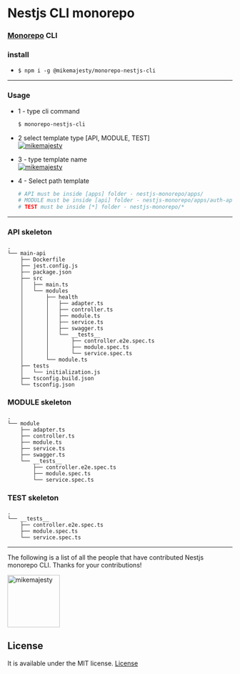 # Nestjs CLI monorepo

### [Monorepo](https://github.com/mikemajesty/nestjs-monorepo) CLI

### install
  - 
    ```
    $ npm i -g @mikemajesty/monorepo-nestjs-cli
    ```
  ---
### Usage
  - 1 - type cli command
    ```bash
    $ monorepo-nestjs-cli
    ```
  - 2 select template type [API, MODULE, TEST]
  <br>[<img alt="mikemajesty" src="https://raw.githubusercontent.com/mikemajesty/monorepo-nestjs-cli/master/img/select-template.png">](https://github.com/mikemajesty)

  
  
  
  - 3 - type template name
        <br>[<img alt="mikemajesty" src="https://raw.githubusercontent.com/mikemajesty/monorepo-nestjs-cli/master/img/template-name.png">](https://github.com/mikemajesty)
 
 
 
 - 4 - Select path template
    ```bash
    # API must be inside [apps] folder - nestjs-monorepo/apps/
    # MODULE must be inside [api] folder - nestjs-monorepo/apps/auth-api/src/modules/
    # TEST must be inside [*] folder - nestjs-monorepo/*
    ```
  
---
### API skeleton
```
.
└── main-api
    ├── Dockerfile
    ├── jest.config.js
    ├── package.json
    ├── src
    │   ├── main.ts
    │   └── modules
    │       ├── health
    │       │   ├── adapter.ts
    │       │   ├── controller.ts
    │       │   ├── module.ts
    │       │   ├── service.ts
    │       │   ├── swagger.ts
    │       │   └── __tests__
    │       │       ├── controller.e2e.spec.ts
    │       │       ├── module.spec.ts
    │       │       └── service.spec.ts
    │       └── module.ts
    ├── tests
    │   └── initialization.js
    ├── tsconfig.build.json
    └── tsconfig.json
```

### MODULE skeleton
```
.
└── module
    ├── adapter.ts
    ├── controller.ts
    ├── module.ts
    ├── service.ts
    ├── swagger.ts
    └── __tests__
        ├── controller.e2e.spec.ts
        ├── module.spec.ts
        └── service.spec.ts
```
### TEST skeleton
```
.
└── __tests__
    ├── controller.e2e.spec.ts
    ├── module.spec.ts
    └── service.spec.ts
```
---
The following is a list of all the people that have contributed Nestjs monorepo CLI. Thanks for your contributions!

[<img alt="mikemajesty" src="https://avatars1.githubusercontent.com/u/11630212?s=460&v=4&s=117" width="117">](https://github.com/mikemajesty)

## License

It is available under the MIT license.
[License](https://opensource.org/licenses/mit-license.php)
